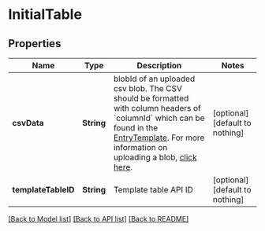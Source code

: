 # InitialTable


## Properties
Name | Type | Description | Notes
------------ | ------------- | ------------- | -------------
**csvData** | **String** | blobId of an uploaded csv blob. The CSV should be formatted with column headers of &#x60;columnId&#x60; which can be found in the [EntryTemplate](#/components/schemas/EntryTemplate). For more information on uploading a blob, [click here](https://docs.benchling.com/docs/uploading-a-blob-to-benchling). | [optional] [default to nothing]
**templateTableID** | **String** | Template table API ID | [optional] [default to nothing]


[[Back to Model list]](../README.md#models) [[Back to API list]](../README.md#api-endpoints) [[Back to README]](../README.md)


